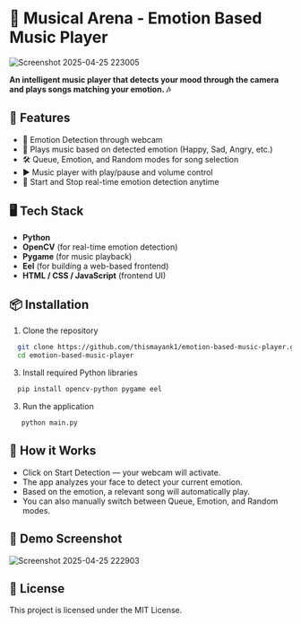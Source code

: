 ﻿# 🎵 Musical Arena - Emotion Based Music Player
 
 ![Screenshot 2025-04-25 223005](https://github.com/user-attachments/assets/70cae4a8-2cbe-4a26-9692-2d4a1794b831)
 

**An intelligent music player that detects your mood through the camera and plays songs matching your emotion. 🎶**

## 🚀 Features
- 🎯 Emotion Detection through webcam
- 🎵 Plays music based on detected emotion (Happy, Sad, Angry, etc.)
- 🛠️ Queue, Emotion, and Random modes for song selection
- ▶️ Music player with play/pause and volume control
- 🧠 Start and Stop real-time emotion detection anytime

## 🖥️ Tech Stack
- **Python**
- **OpenCV** (for real-time emotion detection)
- **Pygame** (for music playback)
- **Eel** (for building a web-based frontend)
- **HTML / CSS / JavaScript** (frontend UI)

## 📦 Installation
1. Clone the repository
```bash
  git clone https://github.com/thismayank1/emotion-based-music-player.git
  cd emotion-based-music-player
```

3. Install required Python libraries
```bash
  pip install opencv-python pygame eel
```
3. Run the application
```bash
   python main.py
```

## 🎯 How it Works
- Click on Start Detection — your webcam will activate.
- The app analyzes your face to detect your current emotion.
- Based on the emotion, a relevant song will automatically play.
- You can also manually switch between Queue, Emotion, and Random modes.

## 📸 Demo Screenshot
 ![Screenshot 2025-04-25 222903](https://github.com/user-attachments/assets/39b2cbcf-aa07-431f-a9e2-ac6d6f8972a1)



## 📄 License
This project is licensed under the MIT License.

